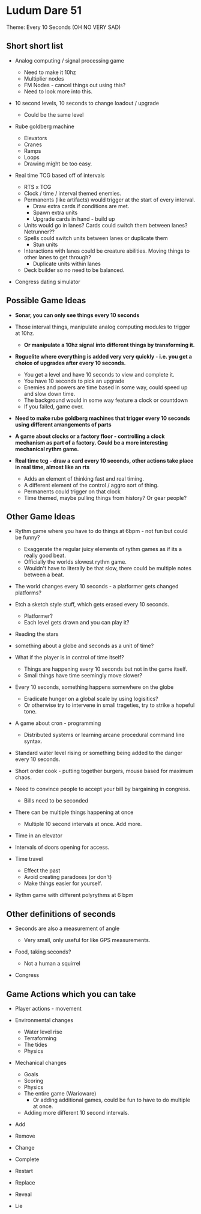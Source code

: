 # Ludum Dare 51

Theme: Every 10 Seconds (OH NO VERY SAD)

## Short short list

* Analog computing / signal processing game
    * Need to make it 10hz
    * Multiplier nodes
    * FM Nodes - cancel things out using this?
    * Need to look more into this.


* 10 second levels, 10 seconds to change loadout / upgrade
    * Could be the same level

* Rube goldberg machine
    * Elevators
    * Cranes
    * Ramps
    * Loops
    * Drawing might be too easy.

* Real time TCG based off of intervals
    * RTS x TCG
    * Clock / time / interval themed enemies.
    * Permanents (like artifacts) would trigger at the start of every interval.
        * Draw extra cards if conditions are met.
        * Spawn extra units
        * Upgrade cards in hand - build up
    * Units would go in lanes? Cards could switch them between lanes? Netrunner??
    * Spells could switch units between lanes or duplicate them
        * Stun units
    * Interactions with lanes could be creature abilities. Moving things to other lanes to get through?
        * Duplicate units within lanes
    * Deck builder so no need to be balanced.

* Congress dating simulator

## Possible Game Ideas

* **Sonar, you can only see things every 10 seconds**
* Those interval things, manipulate analog computing modules to trigger at 10hz.
    * **Or manipulate a 10hz signal into different things by transforming it.**
* **Roguelite where everything is added very very quickly - i.e. you get a choice of upgrades after every 10 seconds.**
    * You get a level and have 10 seconds to view and complete it.
    * You have 10 seconds to pick an upgrade
    * Enemies and powers are time based in some way, could speed up and slow down time.
    * The background would in some way feature a clock or countdown
    * If you failed, game over.

* **Need to make rube goldberg machines that trigger every 10 seconds using different arrangements of parts**
* **A game about clocks or a factory floor - controlling a clock mechanism as part of a factory. Could be a more interesting mechanical rythm game.**
* **Real time tcg - draw a card every 10 seconds, other actions take place in real time, almost like an rts**
    * Adds an element of thinking fast and real timing.
    * A different element of the control / aggro sort of thing.
    * Permanents could trigger on that clock
    * Time themed, maybe pulling things from history? Or gear people?

## Other Game Ideas

* Rythm game where you have to do things at 6bpm - not fun but could be funny?
    * Exaggerate the regular juicy elements of rythm games as if its a really good beat.
    * Officially the worlds slowest rythm game.
    * Wouldn't have to literally be that slow, there could be multiple notes between a beat.

* The world changes every 10 seconds - a platformer gets changed platforms?
* Etch a sketch style stuff, which gets erased every 10 seconds.
    * Platformer?
    * Each level gets drawn and you can play it?
* Reading the stars

* something about a globe and seconds as a unit of time?
* What if the player is in control of time itself?
    * Things are happening every 10 seconds but not in the game itself.
    * Small things have time seemingly move slower?
* Every 10 seconds, something happens somewhere on the globe
    * Eradicate hunger on a global scale by using logisitics?
    * Or otherwise try to intervene in small trageties, try to strike a hopeful tone.

* A game about cron - programming
    * Distributed systems or learning arcane procedural command line syntax.

* Standard water level rising or something being added to the danger every 10 seconds.
* Short order cook - putting together burgers, mouse based for maximum chaos.

* Need to convince people to accept your bill by bargaining in congress.
    * Bills need to be seconded

* There can be multiple things happening at once
    * Multiple 10 second intervals at once. Add more.

* Time in an elevator

* Intervals of doors opening for access.

* Time travel
    * Effect the past
    * Avoid creating paradoxes (or don't)
    * Make things easier for yourself.



* Rythm game with different polyrythms at 6 bpm

## Other definitions of seconds

* Seconds are also a measurement of angle
    * Very small, only useful for like GPS measurements.

* Food, taking seconds?
    * Not a human a squirrel

* Congress

## Game Actions which you can take

* Player actions - movement
* Environmental changes
    * Water level rise
    * Terraforming
    * The tides
    * Physics
* Mechanical changes
    * Goals
    * Scoring
    * Physics
    * The entire game (Warioware)
        * Or adding additional games, could be fun to have to do multiple at once.
    * Adding more different 10 second intervals.

* Add
* Remove
* Change
* Complete
* Restart
* Replace
* Reveal
* Lie

